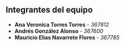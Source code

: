## Integrantes del equipo
* **Ana Veronica Torres Torres** - *367812* 
* **Andrés González Alonso** - *367600* 
* **Mauricio Elias Navarrete Flores** - *367785* 
